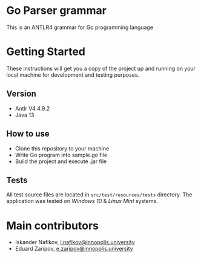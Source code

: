 # Go Parser grammar
This is an ANTLR4 grammar for Go programming language

# Getting Started
These instructions will get you a copy of the project up and running on your local machine for development and testing purposes.

## Version
* Antlr V4 4.9.2
* Java 13


## How to use
* Clone this repository to your machine
* Write Go program into sample.go file
* Build the project and execute .jar file


## Tests
All test source files are located in ```src/test/resources/tests``` directory. The application was tested on *Windows 10* & *Linux Mint* systems.

# Main contributors
* Iskander Nafikov, i.nafikov@innopolis.university
* Eduard Zaripov, e.zaripov@innopolis.university


